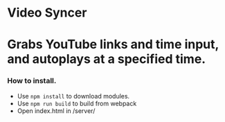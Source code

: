 # Video Syncer

# Grabs YouTube links and time input, and autoplays at a specified time.

### How to install.

* Use ```npm install``` to download modules.
* Use ```npm run build``` to build from webpack
* Open index.html in /server/
